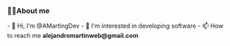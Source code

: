 <h3>👨‍💻About me</h3>
- 👋 Hi, I’m @AMartingDev
- 👀 I'm interested in developing software
- 📫 How to reach me <strong>alejandromartinweb@gmail.com</strong>

<!---
AMartingDev/AMartingDev is a ✨ special ✨ repository because its `README.md` (this file) appears on your GitHub profile.
You can click the Preview link to take a look at your changes.
--->
